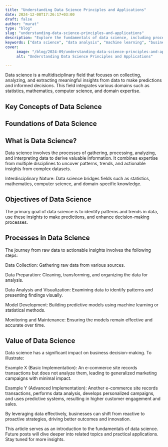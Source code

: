```yaml
---
title: "Understanding Data Science Principles and Applications"
date: 2024-12-08T17:26:17+03:00
draft: false
author: "murat"
type: "blog"
slug: "understanding-data-science-principles-and-applications"
description: "Explore the fundamentals of data science, including processes, objectives, and its value in driving business innovation."
keywords: ["data science", "data analysis", "machine learning", "business insights", "data visualization", "predictive models"]
cover:
     image: "/blog/2024-09/understanding-data-science-principles-and-applications.png"
     alt: "Understanding Data Science Principles and Applications"

---
```


Data science is a multidisciplinary field that focuses on collecting, analyzing, and extracting meaningful insights from data to make predictions and informed decisions. This field integrates various domains such as statistics, mathematics, computer science, and domain expertise.

## Key Concepts of Data Science 

## Foundations of Data Science

## What is Data Science?

Data science involves the processes of gathering, processing, analyzing, and interpreting data to derive valuable information. It combines expertise from multiple disciplines to uncover patterns, trends, and actionable insights from complex datasets.

Interdisciplinary Nature: Data science bridges fields such as statistics, mathematics, computer science, and domain-specific knowledge.

## Objectives of Data Science

The primary goal of data science is to identify patterns and trends in data, use these insights to make predictions, and enhance decision-making processes.

## Processes in Data Science

The journey from raw data to actionable insights involves the following steps:

Data Collection: Gathering raw data from various sources.

Data Preparation: Cleaning, transforming, and organizing the data for analysis.

Data Analysis and Visualization: Examining data to identify patterns and presenting findings visually.

Model Development: Building predictive models using machine learning or statistical methods.

Monitoring and Maintenance: Ensuring the models remain effective and accurate over time.

## Value of Data Science

Data science has a significant impact on business decision-making. To illustrate:

Example X (Basic Implementation): An e-commerce site records transactions but does not analyze them, leading to generalized marketing campaigns with minimal impact.

Example Y (Advanced Implementation): Another e-commerce site records transactions, performs data analysis, develops personalized campaigns, and uses predictive systems, resulting in higher customer engagement and sales.

By leveraging data effectively, businesses can shift from reactive to proactive strategies, driving better outcomes and innovation.

This article serves as an introduction to the fundamentals of data science. Future posts will dive deeper into related topics and practical applications. Stay tuned for more insights.
